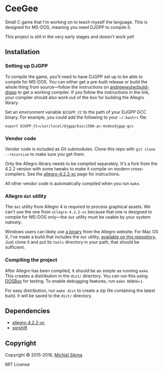 CeeGee
======

Small C game that I'm working on to teach myself the language.
This is designed for MS-DOS, meaning you need DJGPP to compile it.

This project is still in the very early stages and doesn't work yet!


Installation
------------

### Setting up DJGPP

To compile the game, you'll need to have DJGPP set up to be able to
compile for MS-DOS. You can either get a pre-built release or build
the whole thing from source—follow the instructions on
[andrewwutw/build-djgpp](https://github.com/andrewwutw/build-djgpp) to get
a working compiler. If you follow the instructions in the link, your
compiler should also work out of the box for building the Allegro library.

Set an environment variable `$DJGPP_CC` to the path of your DJGPP GCC binary.
For example, you could add the following to your `~/.bashrc` file:

    export DJGPP_CC=/usr/local/djgpp/bin/i586-pc-msdosdjgpp-gcc

### Vendor code

Vendor code is included as Git submodules. Clone this repo with
`git clone --recursive` to make sure you get them.

Only the Allegro library needs to be compiled separately. It's a fork
from the 4.2.2 version with some tweaks to make it compile on modern
cross-compilers. See the [allegro-4.2.2-xc](https://github.com/msikma/allegro-4.2.2-xc)
page for instructions.

All other vendor code is automatically compiled when you run `make`.

### Allegro `dat` utility

The `dat` utility from Allegro 4 is required to process graphical assets.
We can't use the one from `allegro-4.2.2-xc` because that one is designed
to compile for MS-DOS only—the `dat` utility must be usable by your system
*natively*.

Windows users can likely use [a binary](https://www.allegro.cc/files/?v=4.4)
from the Allegro website. For Mac OS X, I've made a build that includes
the `dat` utility, [available on this repository.](https://github.com/msikma/liballeg.4.4.2-osx)
Just clone it and put its `tools` directory in your path, that should be
sufficient.

### Compiling the project

After Allegro has been compiled, it should be as simple as running `make`.
This creates a distribution in the `dist/` directory. You can run this
using [DOSBox](https://www.dosbox.com/) for testing. To enable debugging
features, run `make DEBUG=1`.

For easy distribution, run `make dist` to create a zip file containing
the latest build. It will be saved to the `dist/` directory.


Dependencies
------------

* [allegro-4.2.2-xc](https://github.com/msikma/allegro-4.2.2-xc)
* [xorshift](https://github.com/msikma/xorshift)


Copyright
---------

Copyright © 2015-2016, [Michiel Sikma](mailto:michiel@sikma.org)

MIT License
